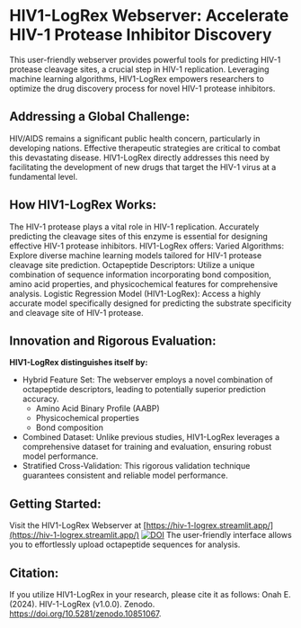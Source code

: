 # HIV1-LogRex Webserver: Accelerate HIV-1 Protease Inhibitor Discovery 
This user-friendly webserver provides powerful tools for predicting HIV-1 protease cleavage sites, a crucial step in HIV-1 replication. Leveraging machine learning algorithms, HIV1-LogRex empowers researchers to optimize the drug discovery process for novel HIV-1 protease inhibitors.

## Addressing a Global Challenge:
HIV/AIDS remains a significant public health concern, particularly in developing nations. Effective therapeutic strategies are critical to combat this devastating disease. HIV1-LogRex directly addresses this need by facilitating the development of new drugs that target the HIV-1 virus at a fundamental level.

## How HIV1-LogRex Works:
The HIV-1 protease plays a vital role in HIV-1 replication. Accurately predicting the cleavage sites of this enzyme is essential for designing effective HIV-1 protease inhibitors. HIV1-LogRex offers:
Varied Algorithms: Explore diverse machine learning models tailored for HIV-1 protease cleavage site prediction.
Octapeptide Descriptors: Utilize a unique combination of sequence information incorporating bond composition, amino acid properties, and physicochemical features for comprehensive analysis.
Logistic Regression Model (HIV1-LogRex): Access a highly accurate model specifically designed for predicting the substrate specificity and cleavage site of HIV-1 protease.

## Innovation and Rigorous Evaluation:
**HIV1-LogRex distinguishes itself by:**

- Hybrid Feature Set: The webserver employs a novel combination of octapeptide descriptors, leading to potentially superior prediction accuracy.
	- Amino Acid Binary Profile (AABP)
  -	Physicochemical properties
  -	Bond composition
- Combined Dataset: Unlike previous studies, HIV1-LogRex leverages a comprehensive dataset for training and evaluation, ensuring robust model performance.
- Stratified Cross-Validation: This rigorous validation technique guarantees consistent and reliable model performance.

## Getting Started:
Visit the HIV1-LogRex Webserver at [https://hiv-1-logrex.streamlit.app/](https://hiv-1-logrex.streamlit.app/) [![DOI](https://zenodo.org/badge/556917932.svg)](https://zenodo.org/doi/10.5281/zenodo.10851066)
The user-friendly interface allows you to effortlessly upload octapeptide sequences for analysis.

## Citation:
If you utilize HIV1-LogRex in your research, please cite it as follows:
Onah E. (2024). HIV-1-LogRex (v1.0.0). Zenodo. https://doi.org/10.5281/zenodo.10851067.